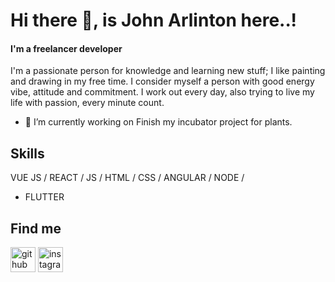 # Hi there 👋, is John Arlinton here..!
#### I'm a freelancer developer
I'm a passionate person for knowledge and learning new stuff; I like painting and drawing in my free time. I consider myself a person with good energy vibe, attitude and commitment. I work out every day, also trying to live my life with passion, every minute count.

- 🔭 I’m currently working on Finish my incubator project for plants. 

## Skills
VUE JS / REACT / JS / HTML / CSS / ANGULAR / NODE / 
* FLUTTER

## Find me 
[<img src='https://cdn.jsdelivr.net/npm/simple-icons@3.0.1/icons/github.svg' alt='github' height='40'>](https://github.com/johnarlinton)  [<img src='https://cdn.jsdelivr.net/npm/simple-icons@3.0.1/icons/instagram.svg' alt='instagram' height='40'>](https://www.instagram.com/johnarlinton/)  


